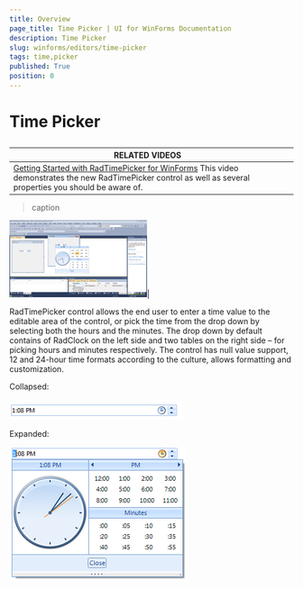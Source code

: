 ```yaml
---
title: Overview
page_title: Time Picker | UI for WinForms Documentation
description: Time Picker
slug: winforms/editors/time-picker
tags: time,picker
published: True
position: 0
---
```


# Time Picker
 
## 


| RELATED VIDEOS |  |
| ------ | ------ |
|[Getting Started with RadTimePicker for WinForms](http://tv.telerik.com/watch/winforms/getting-started-with-radtimepicker-for-winforms) This video demonstrates the new RadTimePicker control as well as several properties you should be aware of.|
>caption 

![editors-timepicker-overview 003](images/editors-timepicker-overview003.png)|

RadTimePicker control allows the end user to enter a time value to the editable area of the control, or pick the time from the drop down by selecting both the hours and the minutes. The drop down by default contains of RadClock on the left side and two tables on the right side – for picking hours and minutes respectively. The control has null value support, 12 and 24-hour time formats according to the culture, allows formatting and customization.
        

Collapsed:

![editors-timepicker-overview 001](images/editors-timepicker-overview001.png)

Expanded:

![editors-timepicker-overview 002](images/editors-timepicker-overview002.png)
